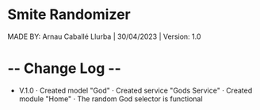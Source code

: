 # Smite Randomizer
MADE BY: Arnau Caballé Llurba | 30/04/2023 | Version: 1.0
# -- Change Log --
- V.1.0
· Created model "God"
· Created service "Gods Service"
· Created module "Home"
· The random God selector is functional
